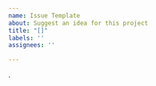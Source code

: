 ```yaml
---
name: Issue Template
about: Suggest an idea for this project
title: "[]"
labels: ''
assignees: ''

---
```


.
